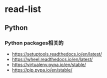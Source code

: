 # read-list

## Python
### Python packages相关的
* https://setuptools.readthedocs.io/en/latest/
* https://wheel.readthedocs.io/en/latest/
* https://virtualenv.pypa.io/en/stable/
* https://pip.pypa.io/en/stable/
